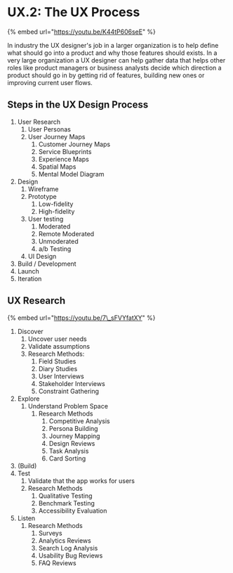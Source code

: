# UX.2: The UX Process

{% embed url="https://youtu.be/K44tP606seE" %}

In industry the UX designer's job in a larger organization is to help define what should go into a product and why those features should exists. In a very large organization a UX designer can help gather data that helps other roles like product managers or business analysts decide which direction a product should go in by getting rid of features, building new ones or improving current user flows.

## Steps in the UX Design Process

1. User Research
   1. User Personas
   2. User Journey Maps
      1. Customer Journey Maps
      2. Service Blueprints
      3. Experience Maps
      4. Spatial Maps
      5. Mental Model Diagram
2. Design
   1.  Wireframe
   2. Prototype
      1. Low-fidelity
      2. High-fidelity
   3. User testing
      1. Moderated
      2. Remote Moderated
      3. Unmoderated
      4. a/b Testing
   4. UI Design
3. Build / Development
4. Launch
5. Iteration

## UX Research

{% embed url="https://youtu.be/7\_sFVYfatXY" %}

1. Discover
   1. Uncover user needs
   2. Validate assumptions
   3. Research Methods:
      1. Field Studies
      2. Diary Studies
      3. User Interviews
      4. Stakeholder Interviews
      5. Constraint Gathering
2. Explore
   1. Understand Problem Space
      1. Research Methods
         1. Competitive Analysis
         2. Persona Building
         3. Journey Mapping
         4. Design Reviews
         5. Task Analysis
         6. Card Sorting
3. \(Build\)
4. Test
   1. Validate that the app works for users
   2. Research Methods
      1. Qualitative Testing
      2. Benchmark Testing
      3. Accessibility Evaluation
5. Listen
   1. Research Methods
      1. Surveys
      2. Analytics Reviews
      3. Search Log Analysis
      4. Usability Bug Reviews
      5. FAQ Reviews



